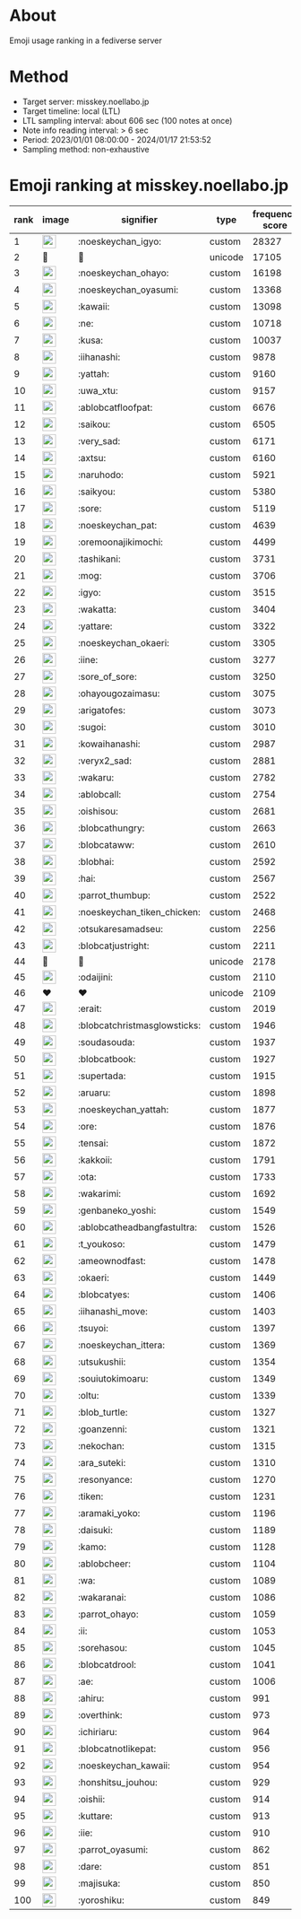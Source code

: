 # About
Emoji usage ranking in a fediverse server

# Method
- Target server: misskey.noellabo.jp
- Target timeline: local (LTL)
- LTL sampling interval: about 606 sec (100 notes at once)
- Note info reading interval: > 6 sec
- Period: 2023/01/01 08:00:00 - 2024/01/17 21:53:52 
- Sampling method: non-exhaustive

# Emoji ranking at misskey.noellabo.jp

|rank|image|signifier|type|frequency score|
|----|----|----|----|----|
|1|<img height="24" src="https://misskey.noellabo.jp/emoji/noeskeychan_igyo.webp">|:noeskeychan_igyo:|custom|28327|
|2|🎉|🎉|unicode|17105|
|3|<img height="24" src="https://misskey.noellabo.jp/emoji/noeskeychan_ohayo.webp">|:noeskeychan_ohayo:|custom|16198|
|4|<img height="24" src="https://misskey.noellabo.jp/emoji/noeskeychan_oyasumi.webp">|:noeskeychan_oyasumi:|custom|13368|
|5|<img height="24" src="https://misskey.noellabo.jp/emoji/kawaii.webp">|:kawaii:|custom|13098|
|6|<img height="24" src="https://misskey.noellabo.jp/emoji/ne.webp">|:ne:|custom|10718|
|7|<img height="24" src="https://misskey.noellabo.jp/emoji/kusa.webp">|:kusa:|custom|10037|
|8|<img height="24" src="https://misskey.noellabo.jp/emoji/iihanashi.webp">|:iihanashi:|custom|9878|
|9|<img height="24" src="https://misskey.noellabo.jp/emoji/yattah.webp">|:yattah:|custom|9160|
|10|<img height="24" src="https://misskey.noellabo.jp/emoji/uwa_xtu.webp">|:uwa_xtu:|custom|9157|
|11|<img height="24" src="https://misskey.noellabo.jp/emoji/ablobcatfloofpat.webp">|:ablobcatfloofpat:|custom|6676|
|12|<img height="24" src="https://misskey.noellabo.jp/emoji/saikou.webp">|:saikou:|custom|6505|
|13|<img height="24" src="https://misskey.noellabo.jp/emoji/very_sad.webp">|:very_sad:|custom|6171|
|14|<img height="24" src="https://misskey.noellabo.jp/emoji/axtsu.webp">|:axtsu:|custom|6160|
|15|<img height="24" src="https://misskey.noellabo.jp/emoji/naruhodo.webp">|:naruhodo:|custom|5921|
|16|<img height="24" src="https://misskey.noellabo.jp/emoji/saikyou.webp">|:saikyou:|custom|5380|
|17|<img height="24" src="https://misskey.noellabo.jp/emoji/sore.webp">|:sore:|custom|5119|
|18|<img height="24" src="https://misskey.noellabo.jp/emoji/noeskeychan_pat.webp">|:noeskeychan_pat:|custom|4639|
|19|<img height="24" src="https://misskey.noellabo.jp/emoji/oremoonajikimochi.webp">|:oremoonajikimochi:|custom|4499|
|20|<img height="24" src="https://misskey.noellabo.jp/emoji/tashikani.webp">|:tashikani:|custom|3731|
|21|<img height="24" src="https://misskey.noellabo.jp/emoji/mog.webp">|:mog:|custom|3706|
|22|<img height="24" src="https://misskey.noellabo.jp/emoji/igyo.webp">|:igyo:|custom|3515|
|23|<img height="24" src="https://misskey.noellabo.jp/emoji/wakatta.webp">|:wakatta:|custom|3404|
|24|<img height="24" src="https://misskey.noellabo.jp/emoji/yattare.webp">|:yattare:|custom|3322|
|25|<img height="24" src="https://misskey.noellabo.jp/emoji/noeskeychan_okaeri.webp">|:noeskeychan_okaeri:|custom|3305|
|26|<img height="24" src="https://misskey.noellabo.jp/emoji/iine.webp">|:iine:|custom|3277|
|27|<img height="24" src="https://misskey.noellabo.jp/emoji/sore_of_sore.webp">|:sore_of_sore:|custom|3250|
|28|<img height="24" src="https://misskey.noellabo.jp/emoji/ohayougozaimasu.webp">|:ohayougozaimasu:|custom|3075|
|29|<img height="24" src="https://misskey.noellabo.jp/emoji/arigatofes.webp">|:arigatofes:|custom|3073|
|30|<img height="24" src="https://misskey.noellabo.jp/emoji/sugoi.webp">|:sugoi:|custom|3010|
|31|<img height="24" src="https://misskey.noellabo.jp/emoji/kowaihanashi.webp">|:kowaihanashi:|custom|2987|
|32|<img height="24" src="https://misskey.noellabo.jp/emoji/veryx2_sad.webp">|:veryx2_sad:|custom|2881|
|33|<img height="24" src="https://misskey.noellabo.jp/emoji/wakaru.webp">|:wakaru:|custom|2782|
|34|<img height="24" src="https://misskey.noellabo.jp/emoji/ablobcall.webp">|:ablobcall:|custom|2754|
|35|<img height="24" src="https://misskey.noellabo.jp/emoji/oishisou.webp">|:oishisou:|custom|2681|
|36|<img height="24" src="https://misskey.noellabo.jp/emoji/blobcathungry.webp">|:blobcathungry:|custom|2663|
|37|<img height="24" src="https://misskey.noellabo.jp/emoji/blobcataww.webp">|:blobcataww:|custom|2610|
|38|<img height="24" src="https://misskey.noellabo.jp/emoji/blobhai.webp">|:blobhai:|custom|2592|
|39|<img height="24" src="https://misskey.noellabo.jp/emoji/hai.webp">|:hai:|custom|2567|
|40|<img height="24" src="https://misskey.noellabo.jp/emoji/parrot_thumbup.webp">|:parrot_thumbup:|custom|2522|
|41|<img height="24" src="https://misskey.noellabo.jp/emoji/noeskeychan_tiken_chicken.webp">|:noeskeychan_tiken_chicken:|custom|2468|
|42|<img height="24" src="https://misskey.noellabo.jp/emoji/otsukaresamadseu.webp">|:otsukaresamadseu:|custom|2256|
|43|<img height="24" src="https://misskey.noellabo.jp/emoji/blobcatjustright.webp">|:blobcatjustright:|custom|2211|
|44|🍗|🍗|unicode|2178|
|45|<img height="24" src="https://misskey.noellabo.jp/emoji/odaijini.webp">|:odaijini:|custom|2110|
|46|❤|❤|unicode|2109|
|47|<img height="24" src="https://misskey.noellabo.jp/emoji/erait.webp">|:erait:|custom|2019|
|48|<img height="24" src="https://misskey.noellabo.jp/emoji/blobcatchristmasglowsticks.webp">|:blobcatchristmasglowsticks:|custom|1946|
|49|<img height="24" src="https://misskey.noellabo.jp/emoji/soudasouda.webp">|:soudasouda:|custom|1937|
|50|<img height="24" src="https://misskey.noellabo.jp/emoji/blobcatbook.webp">|:blobcatbook:|custom|1927|
|51|<img height="24" src="https://misskey.noellabo.jp/emoji/supertada.webp">|:supertada:|custom|1915|
|52|<img height="24" src="https://misskey.noellabo.jp/emoji/aruaru.webp">|:aruaru:|custom|1898|
|53|<img height="24" src="https://misskey.noellabo.jp/emoji/noeskeychan_yattah.webp">|:noeskeychan_yattah:|custom|1877|
|54|<img height="24" src="https://misskey.noellabo.jp/emoji/ore.webp">|:ore:|custom|1876|
|55|<img height="24" src="https://misskey.noellabo.jp/emoji/tensai.webp">|:tensai:|custom|1872|
|56|<img height="24" src="https://misskey.noellabo.jp/emoji/kakkoii.webp">|:kakkoii:|custom|1791|
|57|<img height="24" src="https://misskey.noellabo.jp/emoji/ota.webp">|:ota:|custom|1733|
|58|<img height="24" src="https://misskey.noellabo.jp/emoji/wakarimi.webp">|:wakarimi:|custom|1692|
|59|<img height="24" src="https://misskey.noellabo.jp/emoji/genbaneko_yoshi.webp">|:genbaneko_yoshi:|custom|1549|
|60|<img height="24" src="https://misskey.noellabo.jp/emoji/ablobcatheadbangfastultra.webp">|:ablobcatheadbangfastultra:|custom|1526|
|61|<img height="24" src="https://misskey.noellabo.jp/emoji/t_youkoso.webp">|:t_youkoso:|custom|1479|
|62|<img height="24" src="https://misskey.noellabo.jp/emoji/ameownodfast.webp">|:ameownodfast:|custom|1478|
|63|<img height="24" src="https://misskey.noellabo.jp/emoji/okaeri.webp">|:okaeri:|custom|1449|
|64|<img height="24" src="https://misskey.noellabo.jp/emoji/blobcatyes.webp">|:blobcatyes:|custom|1406|
|65|<img height="24" src="https://misskey.noellabo.jp/emoji/iihanashi_move.webp">|:iihanashi_move:|custom|1403|
|66|<img height="24" src="https://misskey.noellabo.jp/emoji/tsuyoi.webp">|:tsuyoi:|custom|1397|
|67|<img height="24" src="https://misskey.noellabo.jp/emoji/noeskeychan_ittera.webp">|:noeskeychan_ittera:|custom|1369|
|68|<img height="24" src="https://misskey.noellabo.jp/emoji/utsukushii.webp">|:utsukushii:|custom|1354|
|69|<img height="24" src="https://misskey.noellabo.jp/emoji/souiutokimoaru.webp">|:souiutokimoaru:|custom|1349|
|70|<img height="24" src="https://misskey.noellabo.jp/emoji/oltu.webp">|:oltu:|custom|1339|
|71|<img height="24" src="https://misskey.noellabo.jp/emoji/blob_turtle.webp">|:blob_turtle:|custom|1327|
|72|<img height="24" src="https://misskey.noellabo.jp/emoji/goanzenni.webp">|:goanzenni:|custom|1321|
|73|<img height="24" src="https://misskey.noellabo.jp/emoji/nekochan.webp">|:nekochan:|custom|1315|
|74|<img height="24" src="https://misskey.noellabo.jp/emoji/ara_suteki.webp">|:ara_suteki:|custom|1310|
|75|<img height="24" src="https://misskey.noellabo.jp/emoji/resonyance.webp">|:resonyance:|custom|1270|
|76|<img height="24" src="https://misskey.noellabo.jp/emoji/tiken.webp">|:tiken:|custom|1231|
|77|<img height="24" src="https://misskey.noellabo.jp/emoji/aramaki_yoko.webp">|:aramaki_yoko:|custom|1196|
|78|<img height="24" src="https://misskey.noellabo.jp/emoji/daisuki.webp">|:daisuki:|custom|1189|
|79|<img height="24" src="https://misskey.noellabo.jp/emoji/kamo.webp">|:kamo:|custom|1128|
|80|<img height="24" src="https://misskey.noellabo.jp/emoji/ablobcheer.webp">|:ablobcheer:|custom|1104|
|81|<img height="24" src="https://misskey.noellabo.jp/emoji/wa.webp">|:wa:|custom|1089|
|82|<img height="24" src="https://misskey.noellabo.jp/emoji/wakaranai.webp">|:wakaranai:|custom|1086|
|83|<img height="24" src="https://misskey.noellabo.jp/emoji/parrot_ohayo.webp">|:parrot_ohayo:|custom|1059|
|84|<img height="24" src="https://misskey.noellabo.jp/emoji/ii.webp">|:ii:|custom|1053|
|85|<img height="24" src="https://misskey.noellabo.jp/emoji/sorehasou.webp">|:sorehasou:|custom|1045|
|86|<img height="24" src="https://misskey.noellabo.jp/emoji/blobcatdrool.webp">|:blobcatdrool:|custom|1041|
|87|<img height="24" src="https://misskey.noellabo.jp/emoji/ae.webp">|:ae:|custom|1006|
|88|<img height="24" src="https://misskey.noellabo.jp/emoji/ahiru.webp">|:ahiru:|custom|991|
|89|<img height="24" src="https://misskey.noellabo.jp/emoji/overthink.webp">|:overthink:|custom|973|
|90|<img height="24" src="https://misskey.noellabo.jp/emoji/ichiriaru.webp">|:ichiriaru:|custom|964|
|91|<img height="24" src="https://misskey.noellabo.jp/emoji/blobcatnotlikepat.webp">|:blobcatnotlikepat:|custom|956|
|92|<img height="24" src="https://misskey.noellabo.jp/emoji/noeskeychan_kawaii.webp">|:noeskeychan_kawaii:|custom|954|
|93|<img height="24" src="https://misskey.noellabo.jp/emoji/honshitsu_jouhou.webp">|:honshitsu_jouhou:|custom|929|
|94|<img height="24" src="https://misskey.noellabo.jp/emoji/oishii.webp">|:oishii:|custom|914|
|95|<img height="24" src="https://misskey.noellabo.jp/emoji/kuttare.webp">|:kuttare:|custom|913|
|96|<img height="24" src="https://misskey.noellabo.jp/emoji/iie.webp">|:iie:|custom|910|
|97|<img height="24" src="https://misskey.noellabo.jp/emoji/parrot_oyasumi.webp">|:parrot_oyasumi:|custom|862|
|98|<img height="24" src="https://misskey.noellabo.jp/emoji/dare.webp">|:dare:|custom|851|
|99|<img height="24" src="https://misskey.noellabo.jp/emoji/majisuka.webp">|:majisuka:|custom|850|
|100|<img height="24" src="https://misskey.noellabo.jp/emoji/yoroshiku.webp">|:yoroshiku:|custom|849|
